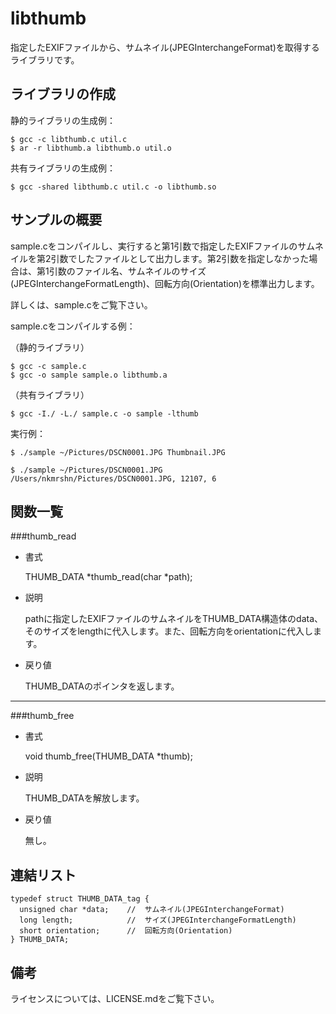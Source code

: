 libthumb
========

指定したEXIFファイルから、サムネイル(JPEGInterchangeFormat)を取得するライブラリです。

ライブラリの作成
----------------

静的ライブラリの生成例：

    $ gcc -c libthumb.c util.c
    $ ar -r libthumb.a libthumb.o util.o

共有ライブラリの生成例：

    $ gcc -shared libthumb.c util.c -o libthumb.so

サンプルの概要
--------------

sample.cをコンパイルし、実行すると第1引数で指定したEXIFファイルのサムネイルを第2引数でしたファイルとして出力します。第2引数を指定しなかった場合は、第1引数のファイル名、サムネイルのサイズ(JPEGInterchangeFormatLength)、回転方向(Orientation)を標準出力します。

詳しくは、sample.cをご覧下さい。

sample.cをコンパイルする例：

（静的ライブラリ）

    $ gcc -c sample.c
    $ gcc -o sample sample.o libthumb.a

（共有ライブラリ）

    $ gcc -I./ -L./ sample.c -o sample -lthumb

実行例：

    $ ./sample ~/Pictures/DSCN0001.JPG Thumbnail.JPG

    $ ./sample ~/Pictures/DSCN0001.JPG
    /Users/nkmrshn/Pictures/DSCN0001.JPG, 12107, 6

関数一覧
--------

###thumb_read

* 書式

  THUMB_DATA *thumb_read(char *path);

* 説明

  pathに指定したEXIFファイルのサムネイルをTHUMB_DATA構造体のdata、そのサイズをlengthに代入します。また、回転方向をorientationに代入します。 

* 戻り値

  THUMB_DATAのポインタを返します。

---

###thumb_free

* 書式

  void thumb_free(THUMB_DATA *thumb);

* 説明

  THUMB_DATAを解放します。

* 戻り値

  無し。

連結リスト
----------

    typedef struct THUMB_DATA_tag {
      unsigned char *data;    //  サムネイル(JPEGInterchangeFormat)
      long length;            //  サイズ(JPEGInterchangeFormatLength)
      short orientation;      //  回転方向(Orientation)
    } THUMB_DATA;

備考
----

ライセンスについては、LICENSE.mdをご覧下さい。
